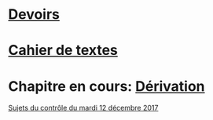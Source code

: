 

# [Devoirs](https://github.com/1SSI/Devoirs/issues)

# [Cahier de textes](https://github.com/1SSI/Math/tree/master/Donn%C3%A9es/Cahier%20de%20textes)

# Chapitre en cours: [Dérivation](https://github.com/ThomasGire/Cours1S/blob/master/Chapitres/3.%20Derivation/Polycopie/Derivation.pdf)

[Sujets du contrôle du mardi 12 décembre 2017](https://github.com/ThomasGire/Cours1S/tree/master/Chapitres/3.%20Derivation/Controles)
